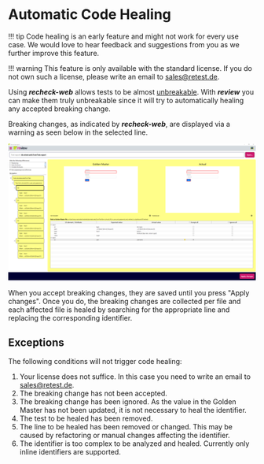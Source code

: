 # Automatic Code Healing

!!! tip
    Code healing is an early feature and might not work for every use case. We would love to hear feedback and suggestions from you as we further improve this feature.

!!! warning
    This feature is only available with the standard license. If you do not own such a license, please write an email to sales@retest.de.

Using ***recheck-web*** allows tests to be almost [unbreakable](../../recheck-web/usage/healing.md). With ***review*** you can make them truly unbreakable since it will try to automatically healing any accepted breaking change.

Breaking changes, as indicated by ***recheck-web***, are displayed via a warning as seen below in the selected line. 

![Opened `FormTest.report` with ***review***](review-healing.png)

When you accept breaking changes, they are saved until you press "Apply changes". Once you do, the breaking changes are collected per file and each affected file is healed by searching for the appropriate line and replacing the corresponding identifier.

## Exceptions

The following conditions will not trigger code healing:

1. Your license does not suffice. In this case you need to write an email to sales@retest.de.
3. The breaking change has not been accepted.
4. The breaking change has been ignored. As the value in the Golden Master has not been updated, it is not necessary to heal the identifier.
5. The test to be healed has been removed.
6. The line to be healed has been removed or changed. This may be caused by refactoring or manual changes affecting the identifier.
7. The identifier is too complex to be analyzed and healed. Currently only inline identifiers are supported.
